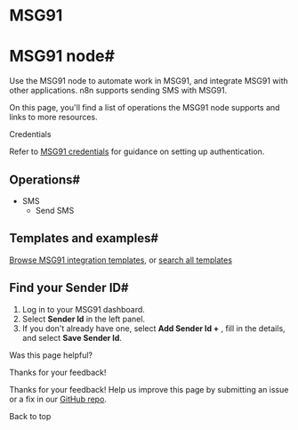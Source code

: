 # MSG91

[ ](https://github.com/n8n-io/n8n-docs/edit/main/docs/integrations/builtin/app-nodes/n8n-nodes-base.msg91.md "Edit this page")

# MSG91 node#

Use the MSG91 node to automate work in MSG91, and integrate MSG91 with other applications. n8n supports sending SMS with MSG91.

On this page, you'll find a list of operations the MSG91 node supports and links to more resources.

Credentials

Refer to [MSG91 credentials](../../credentials/msg91/) for guidance on setting up authentication. 

## Operations#

  * SMS
    * Send SMS



## Templates and examples#

[Browse MSG91 integration templates](https://n8n.io/integrations/msg91/), or [search all templates](https://n8n.io/workflows/)

## Find your Sender ID#

  1. Log in to your MSG91 dashboard.
  2. Select **Sender Id** in the left panel.
  3. If you don't already have one, select **Add Sender Id +** , fill in the details, and select **Save Sender Id**.

Was this page helpful? 

Thanks for your feedback! 

Thanks for your feedback! Help us improve this page by submitting an issue or a fix in our [GitHub repo](https://github.com/n8n-io/n8n-docs). 

Back to top 
